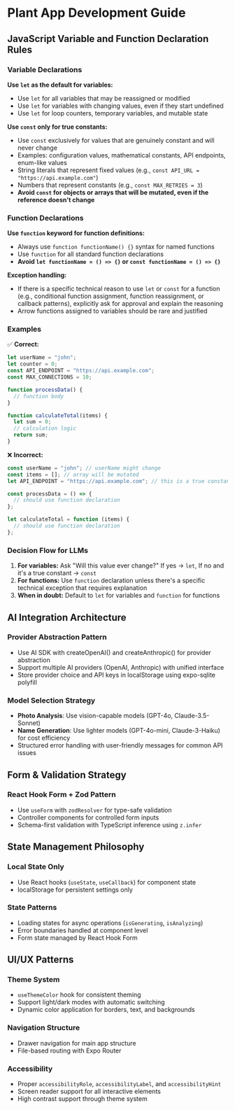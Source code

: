 # Plant App Development Guide

## JavaScript Variable and Function Declaration Rules

### Variable Declarations

**Use `let` as the default for variables:**

- Use `let` for all variables that may be reassigned or modified
- Use `let` for variables with changing values, even if they start undefined
- Use `let` for loop counters, temporary variables, and mutable state

**Use `const` only for true constants:**

- Use `const` exclusively for values that are genuinely constant and will never change
- Examples: configuration values, mathematical constants, API endpoints, enum-like values
- String literals that represent fixed values (e.g., `const API_URL = "https://api.example.com"`)
- Numbers that represent constants (e.g., `const MAX_RETRIES = 3`)
- **Avoid `const` for objects or arrays that will be mutated, even if the reference doesn't change**

### Function Declarations

**Use `function` keyword for function definitions:**

- Always use `function functionName() {}` syntax for named functions
- Use `function` for all standard function declarations
- **Avoid `let functionName = () => {}` or `const functionName = () => {}`**

**Exception handling:**

- If there is a specific technical reason to use `let` or `const` for a function (e.g., conditional function assignment, function reassignment, or callback patterns), explicitly ask for approval and explain the reasoning
- Arrow functions assigned to variables should be rare and justified

### Examples

✅ **Correct:**

```javascript
let userName = "john";
let counter = 0;
const API_ENDPOINT = "https://api.example.com";
const MAX_CONNECTIONS = 10;

function processData() {
  // function body
}

function calculateTotal(items) {
  let sum = 0;
  // calculation logic
  return sum;
}
```

❌ **Incorrect:**

```javascript
const userName = "john"; // userName might change
const items = []; // array will be mutated
let API_ENDPOINT = "https://api.example.com"; // this is a true constant

const processData = () => {
  // should use function declaration
};

let calculateTotal = function (items) {
  // should use function declaration
};
```

### Decision Flow for LLMs

1. **For variables:** Ask "Will this value ever change?" If yes → `let`, If no and it's a true constant → `const`
2. **For functions:** Use `function` declaration unless there's a specific technical exception that requires explanation
3. **When in doubt:** Default to `let` for variables and `function` for functions

## AI Integration Architecture

### Provider Abstraction Pattern

- Use AI SDK with createOpenAI() and createAnthropic() for provider abstraction
- Support multiple AI providers (OpenAI, Anthropic) with unified interface
- Store provider choice and API keys in localStorage using expo-sqlite polyfill

### Model Selection Strategy

- **Photo Analysis**: Use vision-capable models (GPT-4o, Claude-3.5-Sonnet)
- **Name Generation**: Use lighter models (GPT-4o-mini, Claude-3-Haiku) for cost efficiency
- Structured error handling with user-friendly messages for common API issues

## Form & Validation Strategy

### React Hook Form + Zod Pattern

- Use `useForm` with `zodResolver` for type-safe validation
- Controller components for controlled form inputs
- Schema-first validation with TypeScript inference using `z.infer`

## State Management Philosophy

### Local State Only

- Use React hooks (`useState`, `useCallback`) for component state
- localStorage for persistent settings only

### State Patterns

- Loading states for async operations (`isGenerating`, `isAnalyzing`)
- Error boundaries handled at component level
- Form state managed by React Hook Form

## UI/UX Patterns

### Theme System

- `useThemeColor` hook for consistent theming
- Support light/dark modes with automatic switching
- Dynamic color application for borders, text, and backgrounds

### Navigation Structure

- Drawer navigation for main app structure
- File-based routing with Expo Router

### Accessibility

- Proper `accessibilityRole`, `accessibilityLabel`, and `accessibilityHint`
- Screen reader support for all interactive elements
- High contrast support through theme system
